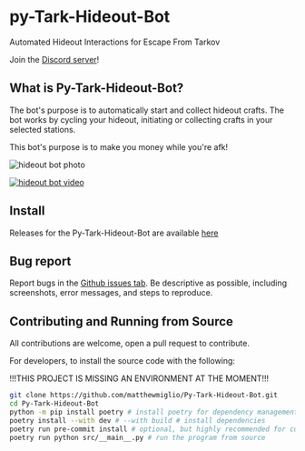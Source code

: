 # py-Tark-Hideout-Bot

Automated Hideout Interactions for Escape From Tarkov

Join the [Discord server](https://discord.gg/Cf8fXtayXA)!

## What is Py-Tark-Hideout-Bot?
The bot's purpose is to automatically start and collect hideout crafts. The bot works by cycling your hideout, initiating or collecting crafts in your selected stations.

This bot's purpose is to make you money while you're afk!

![hideout bot photo](https://github.com/matthewmiglio/Py-Tark-Hideout-Bot/assets/105177840/98ae05cc-90b7-41a3-8b2b-f408e16083ca)

[![hideout bot video](https://github.com/matthewmiglio/Py-Tark-Hideout-Bot/assets/105177840/fd9412b6-d64d-439c-b64e-4f2f2577a04a)](https://github.com/matthewmiglio/Py-Tark-Hideout-Bot/assets/105177840/fd9412b6-d64d-439c-b64e-4f2f2577a04a)

## Install

Releases for the Py-Tark-Hideout-Bot are available [here](https://github.com/matthewmiglio/Py-Tark-Hideout-Bot/releases)

## Bug report

Report bugs in the [Github issues tab](https://github.com/matthewmiglio/Py-Tark-Hideout-Bot/issues). Be descriptive as possible, including screenshots, error messages, and steps to reproduce.

## Contributing and Running from Source

All contributions are welcome, open a pull request to contribute.

For developers, to install the source code with the following:

!!!THIS PROJECT IS MISSING AN ENVIRONMENT AT THE MOMENT!!!

```bash
git clone https://github.com/matthewmiglio/Py-Tark-Hideout-Bot.git
cd Py-Tark-Hideout-Bot
python -m pip install poetry # install poetry for dependency management if you don't have it
poetry install --with dev # --with build # install dependencies
poetry run pre-commit install # optional, but highly recommended for contributing
poetry run python src/__main__.py # run the program from source
